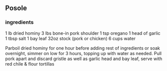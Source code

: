 ## Posole

### ingredients

1 lb dried hominy
3 lbs bone-in pork shoulder
1 tsp oregano
1 head of garlic
1 tbsp salt
1 bay leaf
32oz stock (pork or chicken)
6 cups water

Parboil dried hominy for one hour before adding rest of ingredients or soak overnight, simmer on low for 3 hours, topping up with water as needed. Pull pork apart and discard gristle as well as garlic head and bay leaf, serve with red chile & flour tortillas
